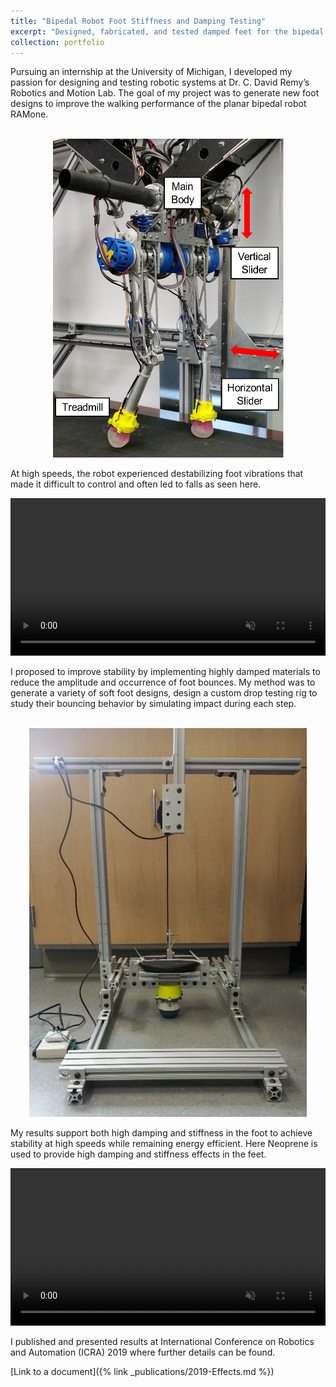 ```yaml
---
title: "Bipedal Robot Foot Stiffness and Damping Testing"
excerpt: "Designed, fabricated, and tested damped feet for the bipedal robot RAMone to improve walking performance<br/><img src='/images/ramone.jpg'>"
collection: portfolio
---
```


Pursuing an internship at the University of Michigan, I developed my passion for designing and testing robotic systems at Dr. C. David Remy’s Robotics and Motion Lab. The goal of my project was to generate new foot designs to improve the walking performance of the planar bipedal robot RAMone.

<p align="center">
<br/><img src='/images/ramone.png'>
</p>

At high speeds, the robot experienced destabilizing foot vibrations that made it difficult to control and often led to falls as seen here.

<video  style="display:block; width:100%; height:auto;" autoplay muted controls loop="loop">
    <source src="{{ site.baseurl }}/media/sorbothanefoot.mp4" type="video/mp4" />
</video>

<br/>
I proposed to improve stability by implementing highly damped materials to reduce the amplitude and occurrence of foot bounces. My method was to generate a variety of soft foot designs, design a custom drop testing rig to study their bouncing behavior by simulating impact during each step.

<p align="center">
<br/><img src='/images/droptest.jpg'>
</p>

My results support both high damping and stiffness in the foot to achieve stability at high speeds while remaining energy efficient. Here Neoprene is used to provide high damping and stiffness effects in the feet.

<video  style="display:block; width:100%; height:auto;" autoplay muted controls loop="loop">
    <source src="{{ site.baseurl }}/media/neoprenefoot.mp4" type="video/mp4" />
</video>

<br/>
I published and presented results at International Conference on Robotics and Automation (ICRA)
2019 where further details can be found.

[Link to a document]({% link _publications/2019-Effects.md %})
